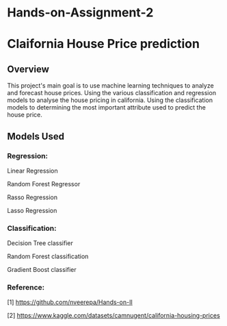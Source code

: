 # Hands-on-Assignment-2
# **Claifornia House Price prediction**
## **Overview**
This project's main goal is to use machine learning techniques to analyze and forecast house prices. Using the various classification and regression models to analyse the house pricing in california. Using the classification models to determining the most important attribute used to predict the house price.

## **Models Used**

### **Regression:**
Linear Regression

Random Forest Regressor

Rasso Regression

Lasso Regression

### **Classification:**
Decision Tree classifier

Random Forest classification 

Gradient Boost classifier

### **Reference:**
[1] https://github.com/nveerepa/Hands-on-II

[2] https://www.kaggle.com/datasets/camnugent/california-housing-prices
